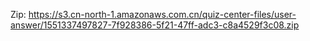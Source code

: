 Zip: https://s3.cn-north-1.amazonaws.com.cn/quiz-center-files/user-answer/1551337497827-7f928386-5f21-47ff-adc3-c8a4529f3c08.zip